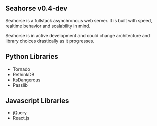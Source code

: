 Seahorse v0.4-dev
----------------
Seahorse is a fullstack asynchronous web server.  It is built with speed, realtime behavior and scalability in mind.

Seahorse is in active development and could change architecture and library choices drastically as it progresses.


Python Libraries
----------------
+ Tornado
+ RethinkDB
+ ItsDangerous
+ Passlib


Javascript Libraries
----------------
+ jQuery
+ React.js